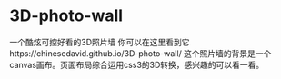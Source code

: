 # 3D-photo-wall
一个酷炫可控好看的3D照片墙
你可以在这里看到它https://chinesedavid.github.io/3D-photo-wall/
这个照片墙的背景是一个canvas画布。页面布局综合运用css3的3D转换，感兴趣的可以看一看。
